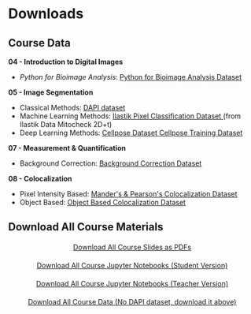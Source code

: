 # <i class="fa-solid fa-folder"></i> Downloads

## Course Data

<strong> 04 - <i class="fas fa-table-cells"></i> Introduction to Digital Images</strong>

- <i>Python for Bioimage Analysis</i>: <a href="../_static/data/04_python_for_bioimage_analysis.zip" download> <i class="fas fa-download"></i> Python for Bioimage Analysis Dataset</a>

<strong> 05 - <i class="fa-solid fa-disease"></i> Image Segmentation</strong>

- Classical Methods: <a href="https://drive.google.com/uc?export=download&id=1Svlnr2R5CYf5NvRzx3FxghrrxdfnPdiY"> <i class="fas fa-download"></i> DAPI dataset</a>
- Machine Learning Methods: <a href="../_static/data/05_segmentation_ilastik.zip" download> <i class="fas fa-download"></i> Ilastik Pixel Classification Dataset </a> (from Ilastik Data Mitocheck 2D+t)
- Deep Learning Methods: <a href="../_static/data/05_segmentation_cellpose.zip" download> <i class="fas fa-download"></i>Cellpose Dataset </a>   <a href="../_static/data/05_segmentation_cellpose_training.zip" download> <i class="fas fa-download"></i>Cellpose Training Dataset </a>

<strong> 07 - <i class="fa-solid fa-chart-simple"></i> Measurement & Quantification</strong>

- Background Correction: <a href="../_static/data/07_measurement_and_quantification.zip" download> <i class="fas fa-download"></i> Background Correction Dataset</a>

<strong> 08 - <i class="fa-solid fa-location-crosshairs"></i> Colocalization</strong>

- Pixel Intensity Based: <a href="../_static/data/08_pixel_intensity_based_coloc.zip" download> <i class="fas fa-download"></i> Mander's & Pearson's Colocalization Dataset</a>
- Object Based: <a href="../_static/data/08_object_based_colocalization.zip" download> <i class="fas fa-download"></i> Object Based Colocalization Dataset</a>

## Download All Course Materials

<div class="custom-button-row" style="text-align: center; margin: 20px 0;">
    <a
        class="custom-button custom-download-button" href="javascript:void(0)" onclick="downloadPdfs()">
        <i class="fas fa-download"></i> Download All Course Slides as PDFs
    </a>
</div>

<div class="custom-button-row" style="text-align: center; margin: 20px 0;">
    <a
        class="custom-button custom-download-button" href="javascript:void(0)" onclick="downloadNotebooks()">
        <i class="fas fa-download"></i> Download All Course Jupyter Notebooks (Student Version)
    </a>
</div>

<div class="custom-button-row" style="text-align: center; margin: 20px 0;">
    <a
        class="custom-button custom-download-button" href="javascript:void(0)" onclick="downloadNotebooksTeacher()">
        <i class="fas fa-download"></i> Download All Course Jupyter Notebooks (Teacher Version)
    </a>
</div>

<div class="custom-button-row" style="text-align: center; margin: 20px 0;">
    <a
        class="custom-button custom-download-button" href="javascript:void(0)" onclick="downloadScript()">
        <i class="fas fa-download"></i> Download All Course Data (No DAPI dataset, download it above)
    </a>
</div>
